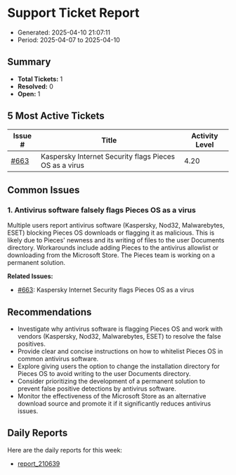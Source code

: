 # Support Ticket Report
- Generated: 2025-04-10 21:07:11
- Period: 2025-04-07 to 2025-04-10

## Summary
- **Total Tickets:** 1
- **Resolved:** 0
- **Open:** 1

## 5 Most Active Tickets
| Issue # | Title | Activity Level |
|---------|-------|----------------|
| [#663](https://github.com/pieces-app/support/issues/663) | Kaspersky Internet Security flags Pieces OS as a virus | 4.20 |

## Common Issues
### 1. Antivirus software falsely flags Pieces OS as a virus
Multiple users report antivirus software (Kaspersky, Nod32, Malwarebytes, ESET) blocking Pieces OS downloads or flagging it as malicious. This is likely due to Pieces' newness and its writing of files to the user Documents directory. Workarounds include adding Pieces to the antivirus allowlist or downloading from the Microsoft Store. The Pieces team is working on a permanent solution.

**Related Issues:**
- [#663](https://github.com/pieces-app/support/issues/663): Kaspersky Internet Security flags Pieces OS as a virus


## Recommendations
- Investigate why antivirus software is flagging Pieces OS and work with vendors (Kaspersky, Nod32, Malwarebytes, ESET) to resolve the false positives.
- Provide clear and concise instructions on how to whitelist Pieces OS in common antivirus software.
- Explore giving users the option to change the installation directory for Pieces OS to avoid writing to the user Documents directory.
- Consider prioritizing the development of a permanent solution to prevent false positive detections by antivirus software.
- Monitor the effectiveness of the Microsoft Store as an alternative download source and promote it if it significantly reduces antivirus issues.

## Daily Reports
Here are the daily reports for this week:

- [report_210639](daily/2025-04-10/report_210639.md)

